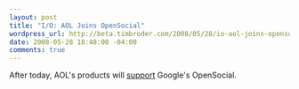 ```yaml
--- 
layout: post
title: "I/O: AOL Joins OpenSocial"
wordpress_url: http://beta.timbroder.com/2008/05/28/io-aol-joins-opensocial/
date: 2008-05-28 18:48:00 -04:00
comments: true
---
```

After today, AOL's products will <a href="http://www.techcrunch.com/2008/05/28/aol-joins-opensocial/">support</a> Google's OpenSocial.
